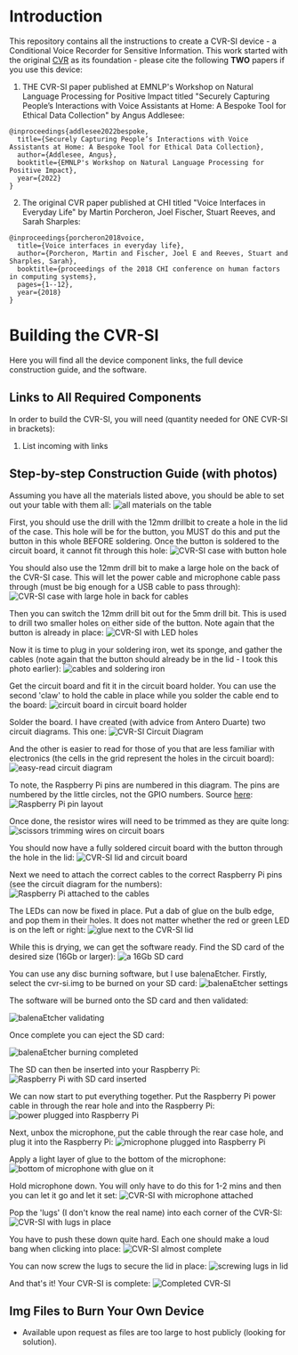 # Introduction

This repository contains all the instructions to create a CVR-SI device - a Conditional Voice Recorder for Sensitive Information. This work started with the original [CVR](https://github.com/MixedRealityLab/conditional-voice-recorder) as its foundation - please cite the following **TWO** papers if you use this device:

1. THE CVR-SI paper published at EMNLP's Workshop on Natural Language Processing for Positive Impact titled "Securely Capturing People’s Interactions with Voice Assistants at Home: A Bespoke Tool for Ethical Data Collection" by Angus Addlesee:
```
@inproceedings{addlesee2022bespoke,
  title={Securely Capturing People’s Interactions with Voice Assistants at Home: A Bespoke Tool for Ethical Data Collection},
  author={Addlesee, Angus},
  booktitle={EMNLP's Workshop on Natural Language Processing for Positive Impact},
  year={2022}
}
```
2. The original CVR paper published at CHI titled "Voice Interfaces in Everyday Life" by Martin Porcheron, Joel Fischer, Stuart Reeves, and Sarah Sharples:
```
@inproceedings{porcheron2018voice,
  title={Voice interfaces in everyday life},
  author={Porcheron, Martin and Fischer, Joel E and Reeves, Stuart and Sharples, Sarah},
  booktitle={proceedings of the 2018 CHI conference on human factors in computing systems},
  pages={1--12},
  year={2018}
}
```

# Building the CVR-SI

Here you will find all the device component links, the full device construction guide, and the software.

## Links to All Required Components
In order to build the CVR-SI, you will need (quantity needed for ONE CVR-SI in brackets):
1. List incoming with links

## Step-by-step Construction Guide (with photos)

Assuming you have all the materials listed above, you should be able to set out your table with them all:
![all materials on the table](./images/1-materials.jpg)

First, you should use the drill with the 12mm drillbit to create a hole in the lid of the case. This hole will be for the button, you MUST do this and put the button in this whole BEFORE soldering. Once the button is soldered to the circuit board, it cannot fit through this hole:
![CVR-SI case with button hole](./images/2-12mm-hole.jpg)

You should also use the 12mm drill bit to make a large hole on the back of the CVR-SI case. This will let the power cable and microphone cable pass through (must be big enough for a USB cable to pass through):
![CVR-SI case with large hole in back for cables](./images/3-cable-hole.jpg)

Then you can switch the 12mm drill bit out for the 5mm drill bit. This is used to drill two smaller holes on either side of the button. Note again that the button is already in place:
![CVR-SI with LED holes](./images/4-5mm-holes.jpg)

Now it is time to plug in your soldering iron, wet its sponge, and gather the cables (note again that the button should already be in the lid - I took this photo earlier):
![cables and soldering iron](./images/5-solder-prep.jpg)

Get the circuit board and fit it in the circuit board holder. You can use the second 'claw' to hold the cable in place while you solder the cable end to the board:
![circuit board in circuit board holder](./images/6-start-solder.jpg)

Solder the board. I have created (with advice from Antero Duarte) two circuit diagrams. This one:
![CVR-SI Circuit Diagram](./images/circuit.png)

And the other is easier to read for those of you that are less familiar with electronics (the cells in the grid represent the holes in the circuit board):
![easy-read circuit diagram](./images/circuit-diagram.jpg)

To note, the Raspberry Pi pins are numbered in this diagram. The pins are numbered by the little circles, not the GPIO numbers. Source [here](https://www.raspberrypi.com/documentation/computers/raspberry-pi.html):
![Raspberry Pi pin layout](./images/pi-pins.png)

Once done, the resistor wires will need to be trimmed as they are quite long:
![scissors trimming wires on circuit boars](./images/7-snip.jpg)

You should now have a fully soldered circuit board with the button through the hole in the lid:
![CVR-SI lid and circuit board](./images/8-solder-fin.jpg)

Next we need to attach the correct cables to the correct Raspberry Pi pins (see the circuit diagram for the numbers):
![Raspberry Pi attached to the cables](./images/9-plug-cables.jpg)

The LEDs can now be fixed in place. Put a dab of glue on the bulb edge, and pop them in their holes. It does not matter whether the red or green LED is on the left or right:
![glue next to the CVR-SI lid](./images/11-glue-leds.jpg)

While this is drying, we can get the software ready. Find the SD card of the desired size (16Gb or larger):
![a 16Gb SD card](./images/10-flash-sd.jpg)

You can use any disc burning software, but I use balenaEtcher. Firstly, select the cvr-si.img to be burned on your SD card:
![balenaEtcher settings](./images/10-flash-sd-setup.png)

The software will be burned onto the SD card and then validated:

![balenaEtcher validating](./images/10-flash-sd-verify.png)

Once complete you can eject the SD card:

![balenaEtcher burning completed](./images/10-flash-sd-x.png)

The SD can then be inserted into your Raspberry Pi:
![Raspberry Pi with SD card inserted](./images/12-insert-sd.jpg)

We can now start to put everything together. Put the Raspberry Pi power cable in through the rear hole and into the Raspberry Pi:
![power plugged into Raspberry Pi](./images/13-pi-power.jpg)

Next, unbox the microphone, put the cable through the rear case hole, and plug it into the Raspberry Pi:
![microphone plugged into Raspberry Pi](./images/14-mic-in.jpg)

Apply a light layer of glue to the bottom of the microphone:
![bottom of microphone with glue on it](./images/15-glue-mic.jpg)

Hold microphone down. You will only have to do this for 1-2 mins and then you can let it go and let it set:
![CVR-SI with microphone attached](./images/16-attach-mic.jpg)

Pop the 'lugs' (I don't know the real name) into each corner of the CVR-SI:
![CVR-SI with lugs in place](./images/17-lid-lugs.jpg)

You have to push these down quite hard. Each one should make a loud bang when clicking into place:
![CVR-SI almost complete](./images/18-push-in.jpg)

You can now screw the lugs to secure the lid in place:
![screwing lugs in lid](./images/19-screw-lid.jpg)

And that's it! Your CVR-SI is complete:
![Completed CVR-SI](./images/20-fin.jpg)

## Img Files to Burn Your Own Device

- Available upon request as files are too large to host publicly (looking for solution).

